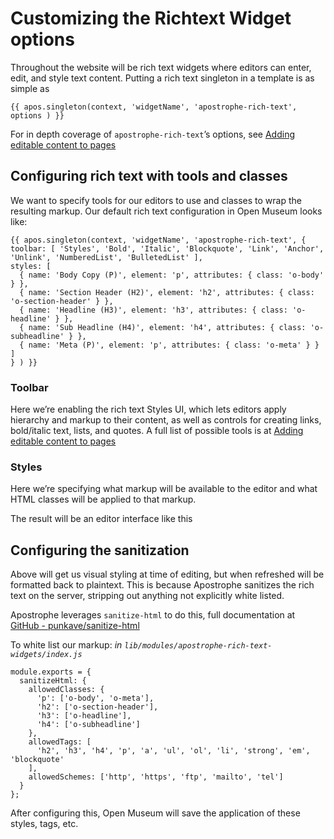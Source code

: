 # Customizing the Richtext Widget options
Throughout the website will be rich text widgets where editors can enter, edit, and style text content. Putting a rich text singleton in a template is as simple as

```
{{ apos.singleton(context, 'widgetName', 'apostrophe-rich-text', options ) }}
```

For in depth coverage of `apostrophe-rich-text`’s options, see [Adding editable content to pages](https://docs.apostrophecms.org/apostrophe/tutorials/getting-started/adding-editable-content-to-pages#apostrophe-rich-text)

## Configuring rich text with tools and classes
We want to specify tools for our editors to use and classes to wrap the resulting markup. Our default rich text configuration in Open Museum looks like:

```
{{ apos.singleton(context, 'widgetName', 'apostrophe-rich-text', {
toolbar: [ 'Styles', 'Bold', 'Italic', 'Blockquote', 'Link', 'Anchor', 'Unlink', 'NumberedList', 'BulletedList' ],
styles: [
  { name: 'Body Copy (P)', element: 'p', attributes: { class: 'o-body' } },
  { name: 'Section Header (H2)', element: 'h2', attributes: { class: 'o-section-header' } },
  { name: 'Headline (H3)', element: 'h3', attributes: { class: 'o-headline' } },
  { name: 'Sub Headline (H4)', element: 'h4', attributes: { class: 'o-subheadline' } },
  { name: 'Meta (P)', element: 'p', attributes: { class: 'o-meta' } }
]
} ) }}
```

### Toolbar
Here we’re enabling the rich text Styles UI, which lets editors apply hierarchy and markup to their content,  as well as controls for creating links, bold/italic text,  lists, and quotes. A full list of possible tools is at [Adding editable content to pages](https://docs.apostrophecms.org/apostrophe/tutorials/getting-started/adding-editable-content-to-pages#toolbar)

### Styles
Here we’re specifying what markup will be available to the editor and what HTML classes will be applied to that markup.

The result will be an editor interface like this
<insert mp4>

## Configuring the sanitization
Above will get us visual styling at time of editing, but when refreshed will be formatted back to plaintext. This is because Apostrophe sanitizes the rich text on the server, stripping out anything not explicitly white listed.

Apostrophe leverages `sanitize-html` to do this, full documentation at [GitHub - punkave/sanitize-html](https://github.com/punkave/sanitize-html)

To white list our markup:
_in `lib/modules/apostrophe-rich-text-widgets/index.js`_

```
module.exports = {
  sanitizeHtml: {
    allowedClasses: {
      'p': ['o-body', 'o-meta'],
      'h2': ['o-section-header'],
      'h3': ['o-headline'],
      'h4': ['o-subheadline']
    },
    allowedTags: [
      'h2', 'h3', 'h4', 'p', 'a', 'ul', 'ol', 'li', 'strong', 'em', 'blockquote'
    ],
    allowedSchemes: ['http', 'https', 'ftp', 'mailto', 'tel']
  }
};
```

After configuring this, Open Museum will save the application of these styles, tags, etc.